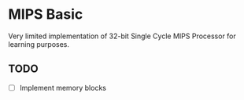 # MIPS Basic
Very limited implementation of 32-bit Single Cycle MIPS Processor for learning purposes.

## TODO
- [ ] Implement memory blocks